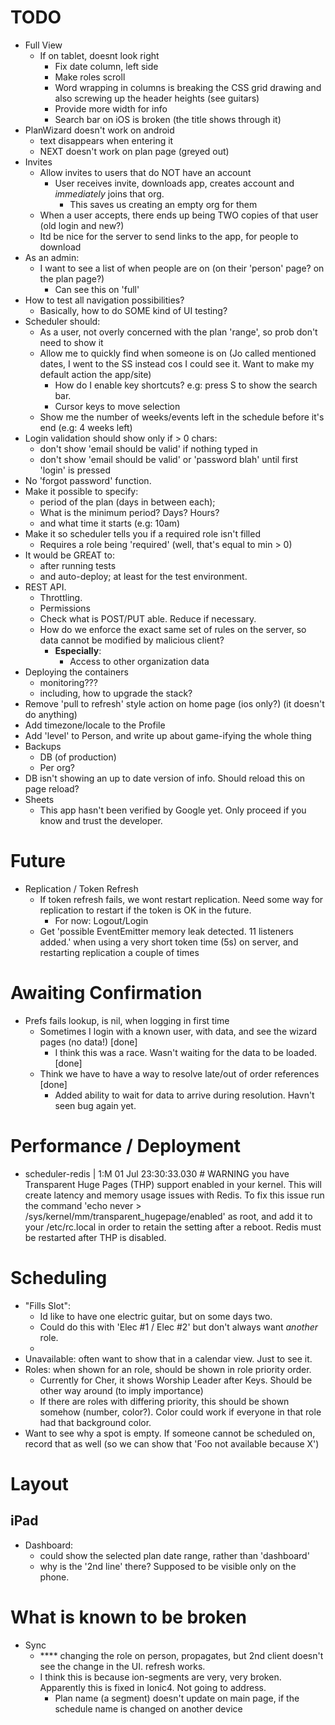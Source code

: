 TODO
====
- Full View
    - If on tablet, doesnt look right
        - Fix date column, left side
        - Make roles scroll
        - Word wrapping in columns is breaking the CSS grid drawing and also screwing up the header heights (see guitars)
        - Provide more width for info
        - Search bar on iOS is broken (the title shows through it)
- PlanWizard doesn't work on android
    - text disappears when entering it
    - NEXT doesn't work on plan page (greyed out)
- Invites
    - Allow invites to users that do NOT have an account
        - User receives invite, downloads app, creates account and *immediately* joins that org.
            - This saves us creating an empty org for them
    - When a user accepts, there ends up being TWO copies of that user (old login and new?)
    - Itd be nice for the server to send links to the app, for people to download
- As an admin:
    - I want to see a list of when people are on (on their 'person' page? on the plan page?)
        - Can see this on 'full'
- How to test all navigation possibilities?
    - Basically, how to do SOME kind of UI testing?
- Scheduler should:
    - As a user, not overly concerned with the plan 'range', so prob don't need to show it
    - Allow me to quickly find when someone is on (Jo called mentioned dates, I went to the SS instead cos I could see it. Want to make my default action the app/site)
        - How do I enable key shortcuts? e.g: press S to show the search bar.
        - Cursor keys to move selection
    - Show me the number of weeks/events left in the schedule before it's end (e.g: 4 weeks left)
- Login validation should show only if > 0 chars:
    - don't show 'email should be valid' if nothing typed in
    - don't show 'email should be valid' or 'password blah' until first 'login' is pressed
- No 'forgot password' function.
- Make it possible to specify:
    - period of the plan (days in between each);
    - What is the minimum period? Days? Hours?
    - and what time it starts (e.g: 10am)
- Make it so scheduler tells you if a required role isn't filled
    - Requires a role being 'required' (well, that's equal to min > 0)
- It would be GREAT to:
    - after running tests
    - and auto-deploy; at least for the test environment.
- REST API.
    - Throttling.
    - Permissions
    - Check what is POST/PUT able. Reduce if necessary.
    - How do we enforce the exact same set of rules on the server, so data cannot be modified by malicious client?
        - **Especially**:
            - Access to other organization data
- Deploying the containers
    - monitoring???
    - including, how to upgrade the stack?
- Remove 'pull to refresh' style action on home page (ios only?) (it doesn't do anything)
- Add timezone/locale to the Profile
- Add 'level' to Person, and write up about game-ifying the whole thing
- Backups
    - DB (of production)
    - Per org?
- DB isn't showing an up to date version of info. Should reload this on page reload?
- Sheets
    - This app hasn't been verified by Google yet. Only proceed if you know and trust the developer.

Future
======
- Replication / Token Refresh
    - If token refresh fails, we wont restart replication. Need some way for replication to restart if the token is OK in the future.
        - For now: Logout/Login
    - Get 'possible EventEmitter memory leak detected. 11 listeners added.' when using a very short token time (5s) on server, and restarting replication a couple of times



Awaiting Confirmation
=====================
- Prefs fails lookup, is nil, when logging in first time
    - Sometimes I login with a known user, with data, and see the wizard pages (no data!)  [done]
        - I think this was a race. Wasn't waiting for the data to be loaded.  [done]
    - Think we have to have a way to resolve late/out of order references [done]
        - Added ability to wait for data to arrive during resolution. Havn't seen bug again yet.



Performance / Deployment
========================
- scheduler-redis | 1:M 01 Jul 23:30:33.030 # WARNING you have Transparent Huge Pages (THP) support enabled in your kernel. This will create latency and memory usage issues with Redis. To fix this issue run the command 'echo never > /sys/kernel/mm/transparent_hugepage/enabled' as root, and add it to your /etc/rc.local in order to retain the setting after a reboot. Redis must be restarted after THP is disabled.


Scheduling
===
- "Fills Slot":
    - Id like to have one electric guitar, but on some days two.
    - Could do this with 'Elec #1 / Elec #2' but don't always want *another* role.
    -
- Unavailable: often want to show that in a calendar view. Just to see it.
- Roles: when shown for an role, should be shown in role priority order.
    - Currently for Cher, it shows Worship Leader after Keys. Should be other way around (to imply importance)
    - If there are roles with differing priority, this should be shown somehow (number, color?). Color could work if everyone in that role had that background color.
- Want to see why a spot is empty. If someone cannot be scheduled on, record that as well (so we can show that 'Foo not available because X')


Layout
===

iPad
--
- Dashboard:
    - could show the selected plan date range, rather than 'dashboard'
    - why is the '2nd line' there? Supposed to be visible only on the phone.


What is known to be broken
====
- Sync
  - **** changing the role on person, propagates, but 2nd client doesn't see the change in the UI. refresh works.
  - I think this is because ion-segments are very, very broken. Apparently this is fixed in Ionic4. Not going to address.
    - Plan name (a segment) doesn't update on main page, if the schedule name is changed on another device


